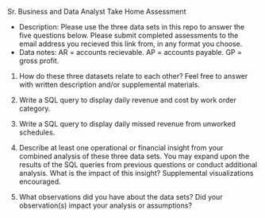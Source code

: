 Sr. Business and Data Analyst Take Home Assessment

- Description: Please use the three data sets in this repo to answer the five questions below. Please submit completed assessments to the email address you recieved this link from, in any format you choose.
- Data notes: AR = accounts recievable. AP = accounts payable. GP = gross profit.


1. How do these three datasets relate to each other? Feel free to answer with written description and/or supplemental materials.

2. Write a SQL query to display daily revenue and cost by work order category.

3. Write a SQL query to display daily missed revenue from unworked schedules.

4. Describe at least one operational or financial insight from your combined analysis of these three data sets. You may expand upon the results of the SQL queries from previous questions or conduct additional analysis. What is the impact of this insight? Supplemental visualizations encouraged.

5. What observations did you have about the data sets? Did your observation(s) impact your analysis or assumptions?
